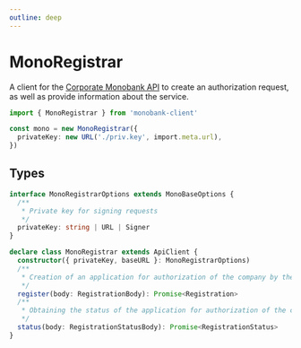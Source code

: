 ```yaml
---
outline: deep
---
```


# MonoRegistrar

A client for the [Corporate Monobank API](https://api.monobank.ua/docs/corporate.html) to create an authorization request, as well as provide information about the service.

```ts twoslash
import { MonoRegistrar } from 'monobank-client'

const mono = new MonoRegistrar({
  privateKey: new URL('./priv.key', import.meta.url),
})
```

## Types

```ts
interface MonoRegistrarOptions extends MonoBaseOptions {
  /**
   * Private key for signing requests
   */
  privateKey: string | URL | Signer
}

declare class MonoRegistrar extends ApiClient {
  constructor({ privateKey, baseURL }: MonoRegistrarOptions)
  /**
   * Creation of an application for authorization of the company by the bank.
   */
  register(body: RegistrationBody): Promise<Registration>
  /**
   * Obtaining the status of the application for authorization of the company by the bank.
   */
  status(body: RegistrationStatusBody): Promise<RegistrationStatus>
}
```
